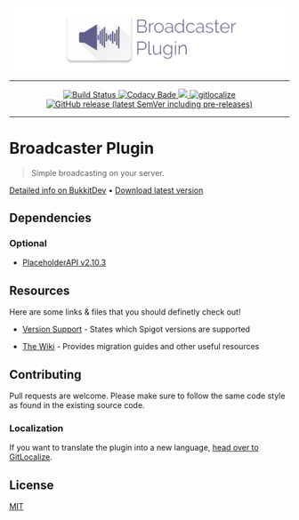 ![Logo](logo.png)

----

<p align="center">
    <a href="https://github.com/axelrindle/Broadcaster-Plugin/actions?query=workflow%3ABuild">
        <img src="https://github.com/axelrindle/Broadcaster-Plugin/workflows/Build/badge.svg" alt="Build Status">
    </a>
    <a href="https://www.codacy.com/app/axelrindle/Broadcaster-Plugin?utm_source=github.com&amp;utm_medium=referral&amp;utm_content=axelrindle/Broadcaster-Plugin&amp;utm_campaign=Badge_Grade">
        <img src="https://api.codacy.com/project/badge/Grade/7a35936d4add49e8b636c9a2140e8561" alt="Codacy Bade">
    </a>
    <a href="https://www.codacy.com/gh/axelrindle/Broadcaster-Plugin/dashboard?utm_source=github.com&utm_medium=referral&utm_content=axelrindle/Broadcaster-Plugin&utm_campaign=Badge_Coverage">
        <img src="https://app.codacy.com/project/badge/Coverage/7a35936d4add49e8b636c9a2140e8561">
    </a>
    <a href="https://gitlocalize.com/repo/5025/whole_project?utm_source=badge">
        <img src="https://gitlocalize.com/repo/5025/whole_project/badge.svg" alt="gitlocalize">
    </a>
    <a href="https://github.com/axelrindle/Broadcaster-Plugin/releases/latest">
        <img src="https://img.shields.io/github/v/release/axelrindle/Broadcaster-Plugin?include_prereleases" alt="GitHub release (latest SemVer including pre-releases)">
    </a>
</p>

----

# Broadcaster Plugin

> Simple broadcasting on your server.

[Detailed info on BukkitDev](https://dev.bukkit.org/projects/broadcaster-plugin)
&bull;
[Download latest version](https://github.com/axelrindle/Broadcaster-Plugin/releases/latest)

## Dependencies

### Optional

- [PlaceholderAPI v2.10.3](https://github.com/PlaceholderAPI/PlaceholderAPI)

## Resources

Here are some links & files that you should definetly check out!

- [Version Support](SUPPORT.md) - States which Spigot versions are supported

- [The Wiki](https://github.com/axelrindle/Broadcaster-Plugin/wiki) - Provides migration guides and other useful resources

## Contributing

Pull requests are welcome. Please make sure to follow the same code style as found in the existing source code.

### Localization

If you want to translate the plugin into a new language, [head over to GitLocalize](https://gitlocalize.com/repo/5025).

## License

[MIT](LICENSE)
